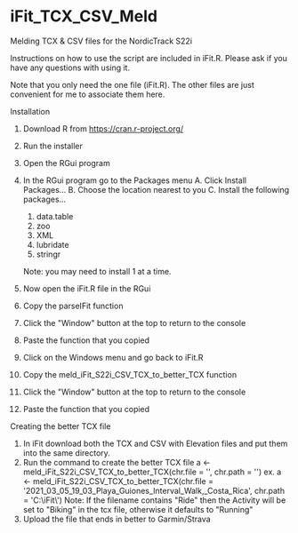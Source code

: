# iFit_TCX_CSV_Meld
Melding TCX &amp; CSV files for the NordicTrack S22i

Instructions on how to use the script are included in iFit.R.  Please ask if you have any questions with using it.

Note that you only need the one file (iFit.R).  The other files are just convenient for me to associate them here.

Installation
1. Download R from https://cran.r-project.org/
2. Run the installer
3. Open the RGui program
4. In the RGui program go to the Packages menu
   A. Click Install Packages...
   B. Choose the location nearest to you
   C. Install the following packages...
      1. data.table
      2. zoo
      3. XML
      4. lubridate
      5. stringr
      
      Note: you may need to install 1 at a time.
5. Now open the iFit.R file in the RGui
6. Copy the parseIFit function
7. Click the "Window" button at the top to return to the console
8. Paste the function that you copied
9. Click on the Windows menu and go back to iFit.R
10. Copy the meld_iFit_S22i_CSV_TCX_to_better_TCX function
11. Click the "Window" button at the top to return to the console
12. Paste the function that you copied

Creating the better TCX file
1. In iFit download both the TCX and CSV with Elevation files and put them into the same directory.
2. Run the command to create the better TCX file
    a <- meld_iFit_S22i_CSV_TCX_to_better_TCX(chr.file = '<filename without extension>', chr.path = '<directory files are in>')
    ex. a <- meld_iFit_S22i_CSV_TCX_to_better_TCX(chr.file = '2021_03_05_19_03_Playa_Guiones_Interval_Walk,_Costa_Rica', chr.path = 'C:\\iFit\\')
    Note: If the filename contains "Ride" then the Activity will be set to "Biking" in the tcx file, otherwise it defaults to "Running"
3. Upload the file that ends in better to Garmin/Strava


